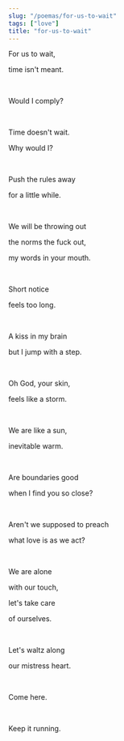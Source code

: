 ```yaml
---
slug: "/poemas/for-us-to-wait"
tags: ["love"]
title: "for-us-to-wait"
---
```

For us to wait,

time isn't meant.

&nbsp;

Would I comply?

&nbsp;

Time doesn't wait.

Why would I?

&nbsp;

Push the rules away

for a little while.

&nbsp;

We will be throwing out

the norms the fuck out,

my words in your mouth.

&nbsp;

Short notice

feels too long.

&nbsp;

A kiss in my brain

but I jump with a step.

&nbsp;

Oh God, your skin,

feels like a storm.

&nbsp;

We are like a sun,

inevitable warm.

&nbsp;

Are boundaries good

when I find you so close?

&nbsp;

Aren't we supposed to preach

what love is as we act?

&nbsp;

We are alone

with our touch,

let's take care

of ourselves.

&nbsp;

Let's waltz along

our mistress heart.

&nbsp;

Come here.

&nbsp;

Keep it running.
